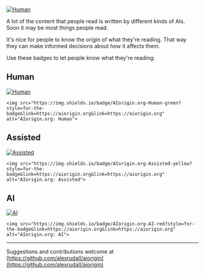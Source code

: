 [![Human](https://img.shields.io/badge/AIorigin.org-Human-green?style=for-the-badge&link=https://aiorigin.org&link=https://aiorigin.org)](https://aiorigin.org)

A lot of the content that people read is written by different kinds of AIs. Soon it may be most things people read.

It's nice for people to know the origin of what they're reading. That way they can make informed decisions about how it
affects them.

Use these badges to let people know what they're reading:

## Human

[![Human](https://img.shields.io/badge/AIorigin.org-Human-green?style=for-the-badge&link=https://aiorigin.org&link=https://aiorigin.org)](https://aiorigin.org)

`<img src="https://img.shields.io/badge/AIorigin.org-Human-green?style=for-the-badge&link=https://aiorigin.org&link=https://aiorigin.org" alt="AIorigin.org: Human">`

## Assisted

[![Assisted](https://img.shields.io/badge/AIorigin.org-Assisted-yellow?style=for-the-badge&link=https://aiorigin.org&link=https://aiorigin.org)](https://aiorigin.org)

`<img src="https://img.shields.io/badge/AIorigin.org-Assisted-yellow?style=for-the-badge&link=https://aiorigin.org&link=https://aiorigin.org" alt="AIorigin.org: Assisted">`

## AI

[![AI](https://img.shields.io/badge/AIorigin.org-AI-red?style=for-the-badge&link=https://aiorigin.org&link=https://aiorigin.org)](https://aiorigin.org)

`<img src="https://img.shields.io/badge/AIorigin.org-AI-red?style=for-the-badge&link=https://aiorigin.org&link=https://aiorigin.org" alt="AIorigin.org: AI">`

---

Suggestions and contributions welcome at [https://github.com/alexrudall/aiorigin](https://github.com/alexrudall/aiorigin)
